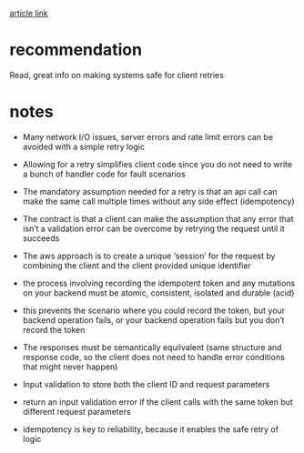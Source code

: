[article link](
https://aws.amazon.com/builders-library/making-retries-safe-with-idempotent-APIs/)

# recommendation
Read, great info on making systems safe for client retries

# notes

- Many network I/O issues, server errors and rate limit errors can be avoided with a simple retry logic

- Allowing for a retry simplifies client code since you do not need to write a bunch of handler code for fault scenarios

- The mandatory assumption needed for a retry is that an api call can make the same call multiple times without any side effect (idempotency)

- The contract is that a client can make the assumption that any error that isn’t a validation error can be overcome by retrying the request until it succeeds 

- The aws approach is to create a unique ‘session’ for the request by combining the client and the client provided unique identifier

- the process involving  recording the idempotent token and any mutations on your backend must be atomic, consistent, isolated and durable (acid)

- this prevents the scenario where you could record the token, but your backend operation fails, or your backend operation fails but you don’t record the token

- The responses must be semantically equilvalent (same structure and response code, so the client does not need to handle error conditions that might never happen)

- Input validation to store both the client ID and request parameters
- return an input validation error if the client calls with the same token but different request parameters

- idempotency is key to reliability, because it enables the safe retry of logic